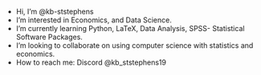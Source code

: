 - Hi, I’m @kb-ststephens
- I’m interested in Economics, and Data Science.
- I’m currently learning Python, LaTeX, Data Analysis, SPSS- Statistical Software Packages.
- I’m looking to collaborate on using computer science with statistics and economics.
- How to reach me: Discord @kb_ststephens19

<!---
kb-ststephens/kb-ststephens is a ✨ special ✨ repository because its `README.md` (this file) appears on your GitHub profile.
You can click the Preview link to take a look at your changes.
--->

